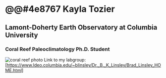 # @@#4e8767 Kayla Tozier
## Lamont-Doherty Earth Observatory at Columbia University
### Coral Reef Paleoclimatology Ph.D. Student
![coral reef photo](https://images.prismic.io/greenly/4fa0f328-fdb8-41f5-bc63-1986ba514112_thumbnail.jpg?auto=compress,format)
Link to my labgroup: [https://www.ldeo.columbia.edu/~blinsley/Dr._B._K_Linsley/Brad_Linsley_HOME.html]

 
